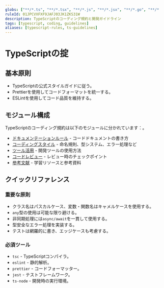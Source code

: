 ```yaml
---
globs: ["**/*.ts", "**/*.tsx", "**/*.js", "**/*.jsx", "**/*.go", "**/*.rs", "**/*.scala"]
ruleId: 01JPCVXFXF9JAFJ03JK1ZKS31W
description: TypeScriptのコーディング規約と開発ガイドライン
tags: [typescript, coding, guidelines]
aliases: [typescript-rules, ts-guidelines]
---
```



# TypeScriptの掟

## 基本原則

- TypeScriptの公式スタイルガイドに従う。
- Prettierを使用してコードフォーマットを統一する。
- ESLintを使用してコード品質を維持する。

## モジュール構成

TypeScriptのコーディング規約は以下のモジュールに分かれています：。

- [ドキュメンテーションルール](typescript/tsdoc.md) - コードドキュメントの書き方
- [コーディングスタイル](typescript/tsstyle.md) - 命名規則、型システム、エラー処理など
- [ツール活用](typescript/tstools.md) - 開発ツールの使用方法
- [コードレビュー](typescript/tsreview.md) - レビュー時のチェックポイント
- [参考文献](typescript/tsrefs.md) - 学習リソースと参考資料

## クイックリファレンス

### 重要な原則

- クラス名はパスカルケース、変数・関数名はキャメルケースを使用する。
- `any`型の使用は可能な限り避ける。
- 非同期処理には`async/await`を一貫して使用する。
- 型安全なエラー処理を実装する。
- テストは網羅的に書き、エッジケースも考慮する。

### 必須ツール

- `tsc` - TypeScriptコンパイラ。
- `eslint` - 静的解析。
- `prettier` - コードフォーマッター。
- `jest` - テストフレームワーク。
- `ts-node` - 開発時の実行環境。
